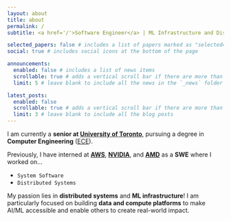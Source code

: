 ```yaml
---
layout: about
title: about
permalink: /
subtitle: <a href='/'>Software Engineer</a> | ML Infrastructure and Distributed Systems

selected_papers: false # includes a list of papers marked as "selected={true}"
social: true # includes social icons at the bottom of the page

announcements:
  enabled: false # includes a list of news items
  scrollable: true # adds a vertical scroll bar if there are more than 3 news items
  limit: 5 # leave blank to include all the news in the `_news` folder

latest_posts:
  enabled: false
  scrollable: true # adds a vertical scroll bar if there are more than 3 new posts items
  limit: 3 # leave blank to include all the blog posts
---
```


I am currently a **senior at [University of Toronto](https://www.utoronto.ca/)**, pursuing a degree in **Computer Engineering** ([ECE](https://www.ece.utoronto.ca/)).

Previously, I have interned at **[AWS](https://aws.amazon.com/)**, **[NVIDIA](https://www.nvidia.com/en-us/)**, and **[AMD](https://www.amd.com/en.html)** as a **SWE** where I worked on...

- `System Software`
- `Distributed Systems`

My passion lies in **distributed systems** and **ML infrastructure**! I am particularly focused on building **data and compute platforms** to make AI/ML accessible and enable others to create real-world impact.


